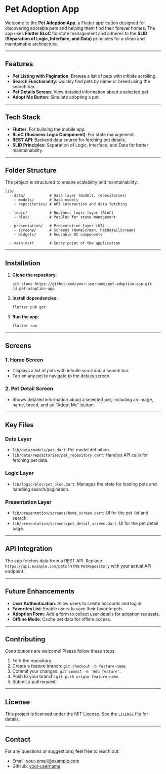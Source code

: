 
# Pet Adoption App

Welcome to the **Pet Adoption App**, a Flutter application designed for discovering adorable pets and helping them find their forever homes. The app uses **Flutter BLoC** for state management and adheres to the **SLID (Separation of Logic, Interface, and Data)** principles for a clean and maintainable architecture.

---

## Features
- **Pet Listing with Pagination**: Browse a list of pets with infinite scrolling.
- **Search Functionality**: Quickly find pets by name or breed using the search bar.
- **Pet Details Screen**: View detailed information about a selected pet.
- **Adopt Me Button**: Simulate adopting a pet.

---

## Tech Stack
- **Flutter**: For building the mobile app.
- **BLoC (Business Logic Component)**: For state management.
- **REST API**: Backend data source for fetching pet details.
- **SLID Principles**: Separation of Logic, Interface, and Data for better maintainability.

---

## Folder Structure
The project is structured to ensure scalability and maintainability:

```
lib/
  - data/           # Data layer (models, repositories)
    - models/       # Data models
    - repositories/ # API interaction and data fetching
  
  - logic/          # Business logic layer (BLoC)
    - bloc/         # PetBloc for state management

  - presentation/   # Presentation layer (UI)
    - screens/      # Screens (HomeScreen, PetDetailScreen)
    - widgets/      # Reusable UI components

  - main.dart       # Entry point of the application
```

---

## Installation
1. **Clone the repository**:
   ```bash
   git clone https://github.com/your-username/pet-adoption-app.git
   cd pet-adoption-app
   ```

2. **Install dependencies**:
   ```bash
   flutter pub get
   ```

3. **Run the app**:
   ```bash
   flutter run
   ```

---

## Screens

### 1. Home Screen
- Displays a list of pets with infinite scroll and a search bar.
- Tap on any pet to navigate to the details screen.

### 2. Pet Detail Screen
- Shows detailed information about a selected pet, including an image, name, breed, and an "Adopt Me" button.

---

## Key Files

### Data Layer
- `lib/data/models/pet.dart`: Pet model definition.
- `lib/data/repositories/pet_repository.dart`: Handles API calls for fetching pet data.

### Logic Layer
- `lib/logic/bloc/pet_bloc.dart`: Manages the state for loading pets and handling search/pagination.

### Presentation Layer
- `lib/presentation/screens/home_screen.dart`: UI for the pet list and search.
- `lib/presentation/screens/pet_detail_screen.dart`: UI for the pet detail page.

---

## API Integration
The app fetches data from a REST API. Replace `https://api.example.com/pets` in the `PetRepository` with your actual API endpoint.

---

## Future Enhancements
- **User Authentication**: Allow users to create accounts and log in.
- **Favorites List**: Enable users to save their favorite pets.
- **Adoption Form**: Add a form to collect user details for adoption requests.
- **Offline Mode**: Cache pet data for offline access.

---

## Contributing
Contributions are welcome! Please follow these steps:
1. Fork the repository.
2. Create a feature branch: `git checkout -b feature-name`.
3. Commit your changes: `git commit -m 'Add feature'`.
4. Push to your branch: `git push origin feature-name`.
5. Submit a pull request.

---

## License
This project is licensed under the MIT License. See the `LICENSE` file for details.

---

## Contact
For any questions or suggestions, feel free to reach out:
- Email: your-email@example.com
- GitHub: [your-username](https://github.com/your-username)

